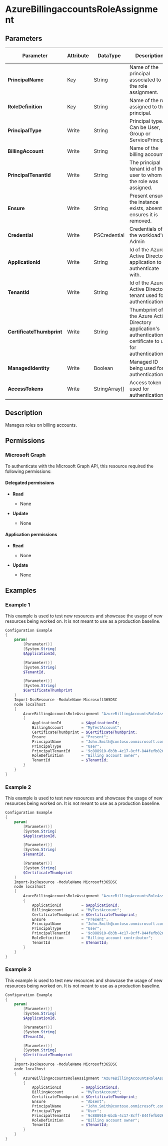 ﻿# AzureBillingaccountsRoleAssignment

## Parameters

| Parameter | Attribute | DataType | Description | Allowed Values |
| --- | --- | --- | --- | --- |
| **PrincipalName** | Key | String | Name of the principal associated to the role assignment. | |
| **RoleDefinition** | Key | String | Name of the role assigned to the principal. | |
| **PrincipalType** | Write | String | Principal type. Can be User, Group or ServicePrincipal. | |
| **BillingAccount** | Write | String | Name of the billing account. | |
| **PrincipalTenantId** | Write | String | The principal tenant id of the user to whom the role was assigned. | |
| **Ensure** | Write | String | Present ensures the instance exists, absent ensures it is removed. | `Absent`, `Present` |
| **Credential** | Write | PSCredential | Credentials of the workload's Admin | |
| **ApplicationId** | Write | String | Id of the Azure Active Directory application to authenticate with. | |
| **TenantId** | Write | String | Id of the Azure Active Directory tenant used for authentication. | |
| **CertificateThumbprint** | Write | String | Thumbprint of the Azure Active Directory application's authentication certificate to use for authentication. | |
| **ManagedIdentity** | Write | Boolean | Managed ID being used for authentication. | |
| **AccessTokens** | Write | StringArray[] | Access token used for authentication. | |


## Description

Manages roles on billing accounts.

## Permissions

### Microsoft Graph

To authenticate with the Microsoft Graph API, this resource required the following permissions:

#### Delegated permissions

- **Read**

    - None

- **Update**

    - None

#### Application permissions

- **Read**

    - None

- **Update**

    - None

## Examples

### Example 1

This example is used to test new resources and showcase the usage of new resources being worked on.
It is not meant to use as a production baseline.

```powershell
Configuration Example
{
    param(
        [Parameter()]
        [System.String]
        $ApplicationId,

        [Parameter()]
        [System.String]
        $TenantId,

        [Parameter()]
        [System.String]
        $CertificateThumbprint
    )
    Import-DscResource -ModuleName Microsoft365DSC
    node localhost
    {
        AzureBillingAccountsRoleAssignment "AzureBillingAccountsRoleAssignment"
        {
            ApplicationId         = $ApplicationId;
            BillingAccount        = "MyTestAccount";
            CertificateThumbprint = $CertificateThumbprint;
            Ensure                = "Present";
            PrincipalName         = "John.Smith@contoso.onmicrosoft.com";
            PrincipalType         = "User";
            PrincipalTenantId     = '9c888910-6b3b-4c17-8cff-844fefb026d4'
            RoleDefinition        = "Billing account owner";
            TenantId              = $TenantId;
        }
    }
}
```

### Example 2

This example is used to test new resources and showcase the usage of new resources being worked on.
It is not meant to use as a production baseline.

```powershell
Configuration Example
{
    param(
        [Parameter()]
        [System.String]
        $ApplicationId,

        [Parameter()]
        [System.String]
        $TenantId,

        [Parameter()]
        [System.String]
        $CertificateThumbprint
    )
    Import-DscResource -ModuleName Microsoft365DSC
    node localhost
    {
        AzureBillingAccountsRoleAssignment "AzureBillingAccountsRoleAssignment"
        {
            ApplicationId         = $ApplicationId;
            BillingAccount        = "MyTestAccount";
            CertificateThumbprint = $CertificateThumbprint;
            Ensure                = "Present";
            PrincipalName         = "John.Smith@contoso.onmicrosoft.com";
            PrincipalType         = "User";
            PrincipalTenantId     = '9c888910-6b3b-4c17-8cff-844fefb026d4'
            RoleDefinition        = "Billing account contributor";
            TenantId              = $TenantId;
        }
    }
}
```

### Example 3

This example is used to test new resources and showcase the usage of new resources being worked on.
It is not meant to use as a production baseline.

```powershell
Configuration Example
{
    param(
        [Parameter()]
        [System.String]
        $ApplicationId,

        [Parameter()]
        [System.String]
        $TenantId,

        [Parameter()]
        [System.String]
        $CertificateThumbprint
    )
    Import-DscResource -ModuleName Microsoft365DSC
    node localhost
    {
        AzureBillingAccountsRoleAssignment "AzureBillingAccountsRoleAssignment"
        {
            ApplicationId         = $ApplicationId;
            BillingAccount        = "MyTestAccount";
            CertificateThumbprint = $CertificateThumbprint;
            Ensure                = "Absent";
            PrincipalName         = "John.Smith@contoso.onmicrosoft.com";
            PrincipalType         = "User";
            PrincipalTenantId     = '9c888910-6b3b-4c17-8cff-844fefb026d4'
            RoleDefinition        = "Billing account owner";
            TenantId              = $TenantId;
        }
    }
}
```

